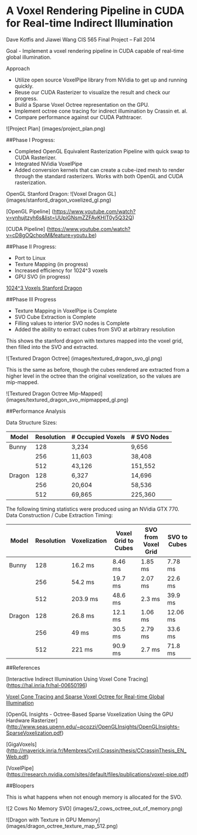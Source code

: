 A Voxel Rendering Pipeline in CUDA for Real-time Indirect Illumination
======================

Dave Kotfis and Jiawei Wang
CIS 565 Final Project – Fall 2014

Goal - Implement a voxel rendering pipeline in CUDA capable of real-time global illumination.

Approach
- Utilize open source VoxelPipe library from NVidia to get up and running quickly.
- Reuse our CUDA Rasterizer to visualize the result and check our progress.
- Build a Sparse Voxel Octree representation on the GPU.
- Implement octree cone tracing for indirect illumination by Crassin et. al.
- Compare performance against our CUDA Pathtracer.


![Project Plan] (images/project_plan.png)

##Phase I Progress:

- Completed OpenGL Equivalent Rasterization Pipeline with quick swap to CUDA Rasterizer.
- Integrated NVidia VoxelPipe
- Added conversion kernels that can create a cube-ized mesh to render through the standard rasterizers. Works with both OpenGL and CUDA rasterization.

OpenGL Stanford Dragon:
![Voxel Dragon GL] (images/stanford_dragon_voxelized_gl.png)

[OpenGL Pipeline] (https://www.youtube.com/watch?v=ynhujtzyh6s&list=UUpiGNsmZZFAvKHIT0y5Q32Q)

[CUDA Pipeline] (https://www.youtube.com/watch?v=cD8gOQchpoM&feature=youtu.be)

##Phase II Progress:

- Port to Linux
- Texture Mapping (in progress)
- Increased efficiency for 1024^3 voxels
- GPU SVO (in progress)

[1024^3 Voxels Stanford Dragon](https://www.youtube.com/watch?v=wFguF1bXP6g&feature=youtu.be)

##Phase III Progress

- Texture Mapping in VoxelPipe is Complete
- SVO Cube Extraction is Complete
- Filling values to interior SVO nodes is Complete
- Added the ability to extract cubes from SVO at arbitrary resolution

This shows the stanford dragon with textures mapped into the voxel grid, then filled into the SVO and extracted.

![Textured Dragon Octree] (images/textured_dragon_svo_gl.png)

This is the same as before, though the cubes rendered are extracted from a higher level in the octree than the original voxelization, so the values are mip-mapped.

![Textured Dragon Octree Mip-Mapped] (images/textured_dragon_svo_mipmapped_gl.png)

##Performance Analysis

Data Structure Sizes:

| Model | Resolution | # Occupied Voxels | # SVO Nodes |
| --- | --- | --- | --- |
| Bunny | 128 | 3,234 | 9,656 |
|  | 256 | 11,603 | 38,408 |
|  | 512 | 43,126 | 151,552 |
| Dragon | 128 | 6,327 | 14,696 |
|  | 256 | 20,604 | 58,536 |
|  | 512 | 69,865 | 225,360 |

The following timing statistics were produced using an NVidia GTX 770.
Data Construction / Cube Extraction Timing:

| Model | Resolution | Voxelization | Voxel Grid to Cubes | SVO from Voxel Grid | SVO to Cubes |
| --- | --- | --- | --- | --- | --- |
| Bunny | 128 | 16.2 ms | 8.46 ms | 1.85 ms | 7.78 ms |
|  | 256 | 54.2 ms | 19.7 ms | 2.07 ms | 22.6 ms |
|  | 512 | 203.9 ms | 48.6 ms | 2.3 ms | 39.9 ms |
| Dragon | 128 | 26.8 ms | 12.1 ms | 1.06 ms | 12.06 ms |
|  | 256 | 49 ms | 30.5 ms | 2.79 ms | 33.6 ms |
|  | 512 | 221 ms | 90.9 ms | 2.7 ms | 71.8 ms |

##References

[Interactive Indirect Illumination Using Voxel Cone Tracing] (https://hal.inria.fr/hal-00650196)

[Voxel Cone Tracing and Sparse Voxel Octree for Real-time Global Illumination](http://on-demand.gputechconf.com/gtc/2012/presentations/SB134-Voxel-Cone-Tracing-Octree-Real-Time-Illumination.pdf)

[OpenGL Insights - Octree-Based Sparse Voxelization Using the GPU Hardware Rasterizer] (http://www.seas.upenn.edu/~pcozzi/OpenGLInsights/OpenGLInsights-SparseVoxelization.pdf)

[GigaVoxels] (http://maverick.inria.fr/Membres/Cyril.Crassin/thesis/CCrassinThesis_EN_Web.pdf)

[VoxelPipe] (https://research.nvidia.com/sites/default/files/publications/voxel-pipe.pdf)

##Bloopers

This is what happens when not enough memory is allocated for the SVO.

![2 Cows No Memory SVO] (images/2_cows_octree_out_of_memory.png)

![Dragon with Texture in GPU Memory] (images/dragon_octree_texture_map_512.png)

